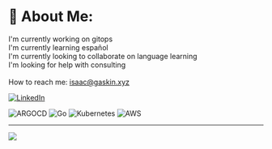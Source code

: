 # 💫 About Me:
I'm currently working on gitops<br>I'm currently learning español <br>I'm currently looking to collaborate on language learning<br>I'm looking for help with consulting<br><br>How to reach me: isaac@gaskin.xyz

[![LinkedIn](https://img.shields.io/badge/LinkedIn-%230077B5.svg?logo=linkedin&logoColor=white)](https://linkedin.com/in/isaacgaskin) 

![ARGOCD](https://img.shields.io/badge/argo-EF7B4D.svg?style=for-the-badge&logo=argo&logoColor=white&color=%23EF7B4D) ![Go](https://img.shields.io/badge/go-%2300ADD8.svg?style=for-the-badge&logo=go&logoColor=white) ![Kubernetes](https://img.shields.io/badge/kubernetes-%23326ce5.svg?style=for-the-badge&logo=kubernetes&logoColor=white) ![AWS](https://img.shields.io/badge/AWS-%23FF9900.svg?style=for-the-badge&logo=amazon-aws&logoColor=white)

---
[![](https://visitcount.itsvg.in/api?id=igaskin&icon=0&color=0)](https://visitcount.itsvg.in)

<!-- Proudly created with GPRM ( https://gprm.itsvg.in ) -->